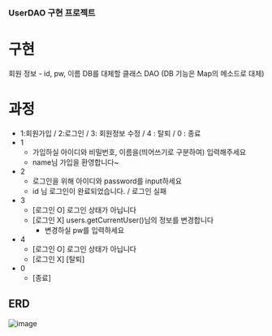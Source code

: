 ### UserDAO 구현 프로젝트
# 구현
회원 정보 - id, pw, 이름
DB를 대체할 클래스 DAO (DB 기능은 Map의 메소드로 대체)

# 과정
- 1:회원가입 / 2:로그인 / 3: 회원정보 수정 / 4 : 탈퇴 / 0 : 종료
- 1
    - 가입하실 아이디와 비밀번호, 이름을(띄어쓰기로 구분하여) 입력해주세요
    - name님 가입을 환영합니다~
- 2
    - 로그인을 위해 아이디와 password를 input하세요
    - id 님 로그인이 완료되었습니다. / 로그인 실패
- 3
    - [로그인 O] 로그인 상태가 아닙니다
    - [로그인 X] users.getCurrentUser()님의 정보를 변경합니다
        - 변경하실 pw를 입력하세요
- 4
    - [로그인 O] 로그인 상태가 아닙니다
    - [로그인 X] [탈퇴]
- 0
    - [종료]
## ERD
![image](https://github.com/SJJuunnY/Java_Practice_PDA/assets/118606256/cc54ddd4-3bb8-4879-901c-a9a8e3f84eba)
